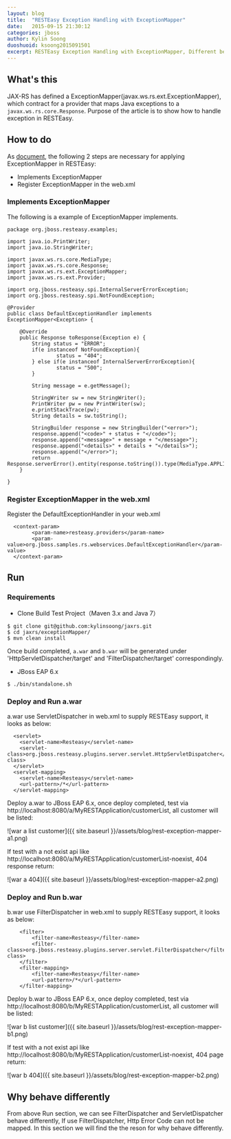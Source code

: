 ```yaml
---
layout: blog
title:  "RESTEasy Exception Handling with ExceptionMapper"
date:   2015-09-15 21:30:12
categories: jboss
author: Kylin Soong
duoshuoid: ksoong2015091501
excerpt: RESTEasy Exception Handling with ExceptionMapper, Different behavior between HttpServletDispatcher and FilterDispatcher
---
```


## What's this


JAX-RS has defined a ExceptionMapper(javax.ws.rs.ext.ExceptionMapper), which contract for a provider that maps Java exceptions to a `javax.ws.rs.core.Response`. Purpose of the article is to show how to handle exception in RESTEasy.

## How to do

As [document](https://developer.jboss.org/wiki/RESTEasyExceptionHandlingWithExceptionMapper), the following 2 steps are necessary for applying ExceptionMapper in RESTEasy:

* Implements ExceptionMapper
* Register ExceptionMapper in the web.xml

### Implements ExceptionMapper

The following is a example of ExceptionMapper implements.

~~~
package org.jboss.resteasy.examples;

import java.io.PrintWriter;
import java.io.StringWriter;

import javax.ws.rs.core.MediaType;
import javax.ws.rs.core.Response;
import javax.ws.rs.ext.ExceptionMapper;
import javax.ws.rs.ext.Provider;

import org.jboss.resteasy.spi.InternalServerErrorException;
import org.jboss.resteasy.spi.NotFoundException;

@Provider
public class DefaultExceptionHandler implements ExceptionMapper<Exception> {

	@Override
	public Response toResponse(Exception e) {
		String status = "ERROR";
        if(e instanceof NotFoundException){
                status = "404";
        } else if(e instanceof InternalServerErrorException){
                status = "500";
        }

        String message = e.getMessage();

        StringWriter sw = new StringWriter();
        PrintWriter pw = new PrintWriter(sw);
        e.printStackTrace(pw);
        String details = sw.toString();

        StringBuilder response = new StringBuilder("<error>");
		response.append("<code>" + status + "</code>");
		response.append("<message>" + message + "</message>");
		response.append("<details>" + details + "</details>");
		response.append("</error>");
		return Response.serverError().entity(response.toString()).type(MediaType.APPLICATION_XML).build();
	}

}
~~~

### Register ExceptionMapper in the web.xml

Register the DefaultExceptionHandler in your web.xml

~~~
  <context-param>
        <param-name>resteasy.providers</param-name>
        <param-value>org.jboss.samples.rs.webservices.DefaultExceptionHandler</param-value>
  </context-param>
~~~

## Run

### Requirements

* Clone Build Test Project（Maven 3.x and Java 7）

~~~
$ git clone git@github.com:kylinsoong/jaxrs.git
$ cd jaxrs/exceptionMapper/
$ mvn clean install
~~~

Once build completed, `a.war` and `b.war` will be generated under 'HttpServletDispatcher/target' and 'FilterDispatcher/target' correspondingly.

* JBoss EAP 6.x

~~~
$ ./bin/standalone.sh
~~~

### Deploy and Run a.war

a.war use ServletDispatcher in web.xml to supply RESTEasy support, it looks as below:

~~~
  <servlet>
    <servlet-name>Resteasy</servlet-name>
    <servlet-class>org.jboss.resteasy.plugins.server.servlet.HttpServletDispatcher</servlet-class>
  </servlet>
  <servlet-mapping>
    <servlet-name>Resteasy</servlet-name>
    <url-pattern>/*</url-pattern>
  </servlet-mapping>
~~~

Deploy a.war to JBoss EAP 6.x, once deploy completed, test via http://localhost:8080/a/MyRESTApplication/customerList, all customer will be listed:

![war a list customer]({{ site.baseurl }}/assets/blog/rest-exception-mapper-a1.png)

If test with a not exist api like http://localhost:8080/a/MyRESTApplication/customerList-noexist, 404 response return:

![war a 404]({{ site.baseurl }}/assets/blog/rest-exception-mapper-a2.png)

### Deploy and Run b.war

b.war use FilterDispatcher in web.xml to supply RESTEasy support, it looks as below:

~~~
    <filter>
        <filter-name>Resteasy</filter-name>
        <filter-class>org.jboss.resteasy.plugins.server.servlet.FilterDispatcher</filter-class>
    </filter>
    <filter-mapping>
        <filter-name>Resteasy</filter-name>
        <url-pattern>/*</url-pattern>
    </filter-mapping>
~~~

Deploy b.war to JBoss EAP 6.x, once deploy completed, test via http://localhost:8080/b/MyRESTApplication/customerList, all customer will be listed:

![war b list customer]({{ site.baseurl }}/assets/blog/rest-exception-mapper-b1.png)

If test with a not exist api like http://localhost:8080/b/MyRESTApplication/customerList-noexist, 404 page return:

![war b 404]({{ site.baseurl }}/assets/blog/rest-exception-mapper-b2.png)

## Why behave differently

From above Run section, we can see FilterDispatcher and ServletDispatcher behave differently, If use FilterDispatcher, Http Error Code can not be mapped. In this section we will find the the reson for why behave differently.

